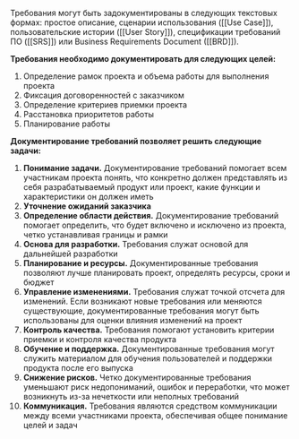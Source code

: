 Требования могут быть задокументированы в следующих текстовых формах: простое описание, сценарии использования ([[Use Case]]), пользовательские истории ([[User Story]]), спецификации требований ПО ([[SRS]]) или Business Requirements Document ([[BRD]]).

**Требования необходимо документировать для следующих целей:**
1) Определение рамок проекта и объема работы для выполнения проекта
2) Фиксация договоренностей с заказчиком
3) Определение критериев приемки проекта
4) Расстановка приоритетов работы
5) Планирование работы

**Документирование требований позволяет решить следующие задачи:**
1) **Понимание задачи.** Документирование требований помогает всем участникам проекта понять, что конкретно должен представлять из себя разрабатываемый продукт или проект, какие функции и характеристики он должен иметь
2) **Уточнение ожиданий заказчика**
3) **Определение области действия.** Документирование требований помогает определить, что будет включено и исключено из проекта, четко устанавливая границы и рамки
4) **Основа для разработки.** Требования служат основой для дальнейшей разработки
5) **Планирование и ресурсы.** Документированные требования позволяют лучше планировать проект, определять ресурсы, сроки и бюджет
6) **Управление изменениями.** Требования служат точкой отсчета для изменений. Если возникают новые требования или меняются существующие, документированные требования могут быть использованы для оценки влияния изменений на проект
7) **Контроль качества.** Требования помогают установить критерии приемки и контроля качества продукта
8) **Обучение и поддержка.** Документированные требования могут служить материалом для обучения пользователей и поддержки продукта после его выпуска
9) **Снижение рисков.** Четко документированные требования уменьшают риск недопониманий, ошибок и переработки, что может возникнуть из-за нечеткости или неполных требований
10) **Коммуникация.** Требования являются средством коммуникации между всеми участниками проекта, обеспечивая общее понимание целей и задач